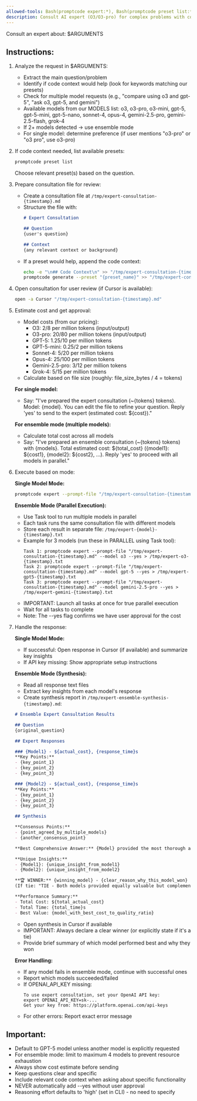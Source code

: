 ```yaml
---
allowed-tools: Bash(promptcode expert:*), Bash(promptcode preset list:*), Bash(promptcode generate:*), Bash(open -a Cursor:*), Read(/tmp/expert-*:*), Write(/tmp/expert-consultation-*.md), Task
description: Consult AI expert (O3/O3-pro) for complex problems with code context - supports ensemble mode for multiple models
---
```


Consult an expert about: $ARGUMENTS

## Instructions:

1. Analyze the request in $ARGUMENTS:
   - Extract the main question/problem
   - Identify if code context would help (look for keywords matching our presets)
   - Check for multiple model requests (e.g., "compare using o3 and gpt-5", "ask o3, gpt-5, and gemini")
   - Available models from our MODELS list: o3, o3-pro, o3-mini, gpt-5, gpt-5-mini, gpt-5-nano, sonnet-4, opus-4, gemini-2.5-pro, gemini-2.5-flash, grok-4
   - If 2+ models detected → use ensemble mode
   - For single model: determine preference (if user mentions "o3-pro" or "o3 pro", use o3-pro)

2. If code context needed, list available presets:
   ```bash
   promptcode preset list
   ```
   Choose relevant preset(s) based on the question.

3. Prepare consultation file for review:
   - Create a consultation file at `/tmp/expert-consultation-{timestamp}.md`
   - Structure the file with:
     ```markdown
     # Expert Consultation
     
     ## Question
     {user's question}
     
     ## Context
     {any relevant context or background}
     ```
   - If a preset would help, append the code context:
     ```bash
     echo -e "\n## Code Context\n" >> "/tmp/expert-consultation-{timestamp}.md"
     promptcode generate --preset "{preset_name}" >> "/tmp/expert-consultation-{timestamp}.md"
     ```

4. Open consultation for user review (if Cursor is available):
   ```bash
   open -a Cursor "/tmp/expert-consultation-{timestamp}.md"
   ```
   
5. Estimate cost and get approval:
   - Model costs (from our pricing):
     - O3: $2/$8 per million tokens (input/output)
     - O3-pro: $20/$80 per million tokens (input/output)
     - GPT-5: $1.25/$10 per million tokens
     - GPT-5-mini: $0.25/$2 per million tokens
     - Sonnet-4: $5/$20 per million tokens
     - Opus-4: $25/$100 per million tokens
     - Gemini-2.5-pro: $3/$12 per million tokens
     - Grok-4: $5/$15 per million tokens
   - Calculate based on file size (roughly: file_size_bytes / 4 = tokens)
   
   **For single model:**
   - Say: "I've prepared the expert consultation (~{tokens} tokens). Model: {model}. You can edit the file to refine your question. Reply 'yes' to send to the expert (estimated cost: ${cost})."
   
   **For ensemble mode (multiple models):**
   - Calculate total cost across all models
   - Say: "I've prepared an ensemble consultation (~{tokens} tokens) with {models}. Total estimated cost: ${total_cost} ({model1}: ${cost1}, {model2}: ${cost2}, ...). Reply 'yes' to proceed with all models in parallel."

6. Execute based on mode:

   **Single Model Mode:**
   ```bash
   promptcode expert --prompt-file "/tmp/expert-consultation-{timestamp}.md" --model {model} --yes
   ```
   
   **Ensemble Mode (Parallel Execution):**
   - Use Task tool to run multiple models in parallel
   - Each task runs the same consultation file with different models
   - Store each result in separate file: `/tmp/expert-{model}-{timestamp}.txt`
   - Example for 3 models (run these in PARALLEL using Task tool):
     ```
     Task 1: promptcode expert --prompt-file "/tmp/expert-consultation-{timestamp}.md" --model o3 --yes > /tmp/expert-o3-{timestamp}.txt
     Task 2: promptcode expert --prompt-file "/tmp/expert-consultation-{timestamp}.md" --model gpt-5 --yes > /tmp/expert-gpt5-{timestamp}.txt  
     Task 3: promptcode expert --prompt-file "/tmp/expert-consultation-{timestamp}.md" --model gemini-2.5-pro --yes > /tmp/expert-gemini-{timestamp}.txt
     ```
   - IMPORTANT: Launch all tasks at once for true parallel execution
   - Wait for all tasks to complete
   - Note: The --yes flag confirms we have user approval for the cost

7. Handle the response:

   **Single Model Mode:**
   - If successful: Open response in Cursor (if available) and summarize key insights
   - If API key missing: Show appropriate setup instructions
   
   **Ensemble Mode (Synthesis):**
   - Read all response text files
   - Extract key insights from each model's response
   - Create synthesis report in `/tmp/expert-ensemble-synthesis-{timestamp}.md`:
   
   ```markdown
   # Ensemble Expert Consultation Results
   
   ## Question
   {original_question}
   
   ## Expert Responses
   
   ### {Model1} - ${actual_cost}, {response_time}s
   **Key Points:**
   - {key_point_1}
   - {key_point_2}
   - {key_point_3}
   
   ### {Model2} - ${actual_cost}, {response_time}s
   **Key Points:**
   - {key_point_1}
   - {key_point_2}
   - {key_point_3}
   
   ## Synthesis
   
   **Consensus Points:**
   - {point_agreed_by_multiple_models}
   - {another_consensus_point}
   
   **Best Comprehensive Answer:** {Model} provided the most thorough analysis, particularly strong on {specific_aspect}
   
   **Unique Insights:**
   - {Model1}: {unique_insight_from_model1}
   - {Model2}: {unique_insight_from_model2}
   
   **🏆 WINNER:** {winning_model} - {clear_reason_why_this_model_won}
   (If tie: "TIE - Both models provided equally valuable but complementary insights")
   
   **Performance Summary:**
   - Total Cost: ${total_actual_cost}
   - Total Time: {total_time}s
   - Best Value: {model_with_best_cost_to_quality_ratio}
   ```
   
   - Open synthesis in Cursor if available
   - IMPORTANT: Always declare a clear winner (or explicitly state if it's a tie)
   - Provide brief summary of which model performed best and why they won

   **Error Handling:**
   - If any model fails in ensemble mode, continue with successful ones
   - Report which models succeeded/failed
   - If OPENAI_API_KEY missing:
     ```
     To use expert consultation, set your OpenAI API key:
     export OPENAI_API_KEY=sk-...
     Get your key from: https://platform.openai.com/api-keys
     ```
   - For other errors: Report exact error message

## Important:
- Default to GPT-5 model unless another model is explicitly requested
- For ensemble mode: limit to maximum 4 models to prevent resource exhaustion
- Always show cost estimate before sending
- Keep questions clear and specific
- Include relevant code context when asking about specific functionality
- NEVER automatically add --yes without user approval
- Reasoning effort defaults to 'high' (set in CLI) - no need to specify